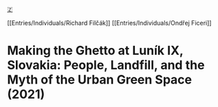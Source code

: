 [🇿](zotero://select/library/items/W94DG4WN)

[[Entries/Individuals/Richard Filčák]] [[Entries/Individuals/Ondřej Ficeri]] 
# Making the Ghetto at Luník IX, Slovakia: People, Landfill, and the Myth of the Urban Green Space (2021)

